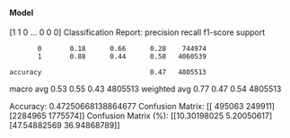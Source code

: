 #### Model
[1 1 0 ... 0 0 0]
Classification Report:
              precision    recall  f1-score   support

           0       0.18      0.66      0.28    744974
           1       0.88      0.44      0.58   4060539

    accuracy                           0.47   4805513
   macro avg       0.53      0.55      0.43   4805513
weighted avg       0.77      0.47      0.54   4805513

Accuracy: 0.47250668138864677
Confusion Matrix:
[[ 495063  249911]
 [2284965 1775574]]
Confusion Matrix (%):
[[10.30198025  5.20050617]
 [47.54882569 36.94868789]]
